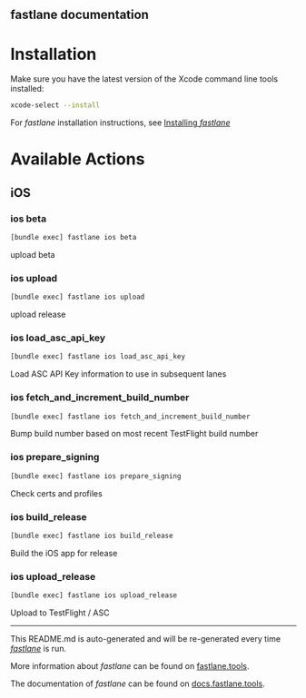 fastlane documentation
----

# Installation

Make sure you have the latest version of the Xcode command line tools installed:

```sh
xcode-select --install
```

For _fastlane_ installation instructions, see [Installing _fastlane_](https://docs.fastlane.tools/#installing-fastlane)

# Available Actions

## iOS

### ios beta

```sh
[bundle exec] fastlane ios beta
```

upload beta

### ios upload

```sh
[bundle exec] fastlane ios upload
```

upload release

### ios load_asc_api_key

```sh
[bundle exec] fastlane ios load_asc_api_key
```

Load ASC API Key information to use in subsequent lanes

### ios fetch_and_increment_build_number

```sh
[bundle exec] fastlane ios fetch_and_increment_build_number
```

Bump build number based on most recent TestFlight build number

### ios prepare_signing

```sh
[bundle exec] fastlane ios prepare_signing
```

Check certs and profiles

### ios build_release

```sh
[bundle exec] fastlane ios build_release
```

Build the iOS app for release

### ios upload_release

```sh
[bundle exec] fastlane ios upload_release
```

Upload to TestFlight / ASC

----

This README.md is auto-generated and will be re-generated every time [_fastlane_](https://fastlane.tools) is run.

More information about _fastlane_ can be found on [fastlane.tools](https://fastlane.tools).

The documentation of _fastlane_ can be found on [docs.fastlane.tools](https://docs.fastlane.tools).
